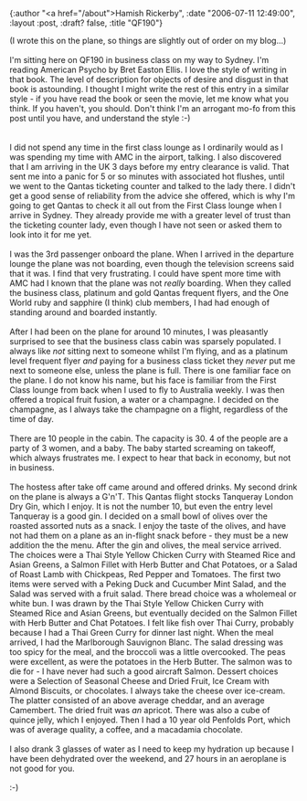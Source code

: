 {:author "<a href=\"/about\">Hamish Rickerby</a>", :date "2006-07-11 12:49:00", :layout :post, :draft? false, :title "QF190"}

(I wrote this on the plane, so things are slightly out of order on my blog...)<br /><br />I'm sitting here on QF190 in business class on my way to Sydney.  I'm reading American Psycho by Bret Easton Ellis.  I love the style of writing in that book.  The level of description for objects of desire and disgust in that book is astounding.  I thought I might write the rest of this entry in a similar style - if you have read the book or seen the movie, let me know what you think.  If you haven't, you should.  Don't think I'm an arrogant mo-fo from this post until you have, and understand the style :-)<br /><br /><br />I did not spend any time in the first class lounge as I ordinarily would as I was spending my time with AMC in the airport, talking.  I also discovered that I am arriving in the UK 3 days before my entry clearance is valid.  That sent me into a panic for 5 or so minutes with associated hot flushes, until we went to the Qantas ticketing counter and talked to the lady there.  I didn't get a good sense of reliability from the advice she offered, which is why I'm going to get Qantas to check it all out from the First Class lounge when I arrive in Sydney.  They already provide me with a greater level of trust than the ticketing counter lady, even though I have not seen or asked them to look into it for me yet.<br /><br />I was the 3rd passenger onboard the plane.  When I arrived in the departure lounge the plane was not boarding, even though the television screens said that it was.  I find that very frustrating.  I could have spent more time with AMC had I known that the plane was not _really_ boarding.  When they called the business class, platinum and gold Qantas frequent flyers, and the One World ruby and sapphire (I think) club members, I had had enough of standing around and boarded instantly.<br /><br />After I had been on the plane for around 10 minutes, I was pleasantly surprised to see that the business class cabin was sparsely populated.  I always like _not_ sitting next to someone whilst I'm flying, and as a platinum  level frequent flyer _and_ paying for a business class ticket they _never_ put me next to someone else, unless the plane is full.  There is one familiar face on the plane.  I do not know his name, but his face is familiar from the First Class lounge from back when I used to fly to Australia weekly.  I was then offered a tropical fruit fusion, a water or a champagne.  I decided on the champagne, as I always take the champagne on a flight, regardless of the time of day.<br /><br />There are 10 people in the cabin.  The capacity is 30.  4 of the people are a party of 3 women, and a baby.  The baby started screaming on takeoff, which always frustrates me.  I expect to hear that back in economy, but not in business.<br /><br />The hostess after take off came around and offered drinks.  My second drink on the plane is always a G'n'T.  This Qantas flight stocks Tanqueray London Dry Gin, which I enjoy.  It is not the number 10, but even the entry level Tanqueray is a good gin.  I decided on a small bowl of olives over the roasted assorted nuts as a snack.  I enjoy the taste of the olives, and have not had them on a plane as an in-flight snack before - they must be a new addition the the menu.  After the gin and olives, the meal service arrived.  The choices were a Thai Style Yellow Chicken Curry with Steamed Rice and Asian Greens, a Salmon Fillet with Herb Butter and Chat Potatoes, or a Salad of Roast Lamb with Chickpeas, Red Pepper and Tomatoes.  The first two items were served with a Peking Duck and Cucumber Mint Salad, and the Salad was served with a fruit salad.  There bread choice was a wholemeal or white bun.  I was drawn by the Thai Style Yellow Chicken Curry with Steamed Rice and Asian Greens, but eventually decided on the Salmon Fillet with Herb Butter and Chat Potatoes.  I felt like fish over Thai Curry, probably because I had a Thai Green Curry for dinner last night.  When the meal arrived, I had the Marlborough Sauvignon Blanc.  The salad dressing was too spicy for the meal, and the broccoli was a little overcooked.  The peas were excellent, as were the potatoes in the Herb Butter.  The salmon was to die for - I have never had such a good aircraft Salmon.  Dessert choices were a Selection of Seasonal Cheese and Dried Fruit, Ice Cream with Almond Biscuits, or chocolates.  I always take the cheese over ice-cream.  The platter consisted of an above average cheddar, and an average Camembert.  The dried fruit was _an_ apricot.  There was also a cube of quince jelly, which I enjoyed.  Then I had a 10 year old Penfolds Port, which was of average quality, a coffee, and a macadamia chocolate.<br /><br />I also drank 3 glasses of water as I need to keep my hydration up because I have been dehydrated over the weekend, and 27 hours in an aeroplane is not good for you.<br /><br />:-)
